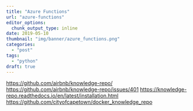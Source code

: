 ```yaml
---
title: "Azure Functions"
url: "azure-functions"
editor_options: 
  chunk_output_type: inline
date: 2019-05-10
thumbnail: "img/banner/azure_functions.png"
categories:
  - "post"
tags: 
  - "python"
draft: true
---
```

https://github.com/airbnb/knowledge-repo/
https://github.com/airbnb/knowledge-repo/issues/401
https://knowledge-repo.readthedocs.io/en/latest/installation.html
https://github.com/cityofcapetown/docker_knowledge_repo